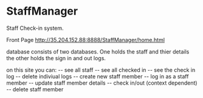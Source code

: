 # StaffManager
Staff Check-in system.

Front Page
http://35.204.152.88:8888/StaffManager/home.html

database consists of two databases. One holds the staff and thier details the other holds the sign in and out logs.

on this site you can:
-- see all staff
-- see all checked in
-- see the check in log
-- delete indiviual logs
-- create new staff member
-- log in as a staff member
-- update staff member details
-- check in/out (context dependent)
-- delete staff member

